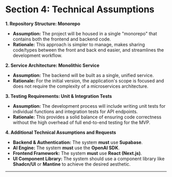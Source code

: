 # Section 4: Technical Assumptions

**1. Repository Structure: Monorepo**

* **Assumption:** The project will be housed in a single "monorepo" that contains both the frontend and backend code.
* **Rationale:** This approach is simpler to manage, makes sharing code/types between the front and back end easier, and streamlines the development workflow.

**2. Service Architecture: Monolithic Service**

* **Assumption:** The backend will be built as a single, unified service.
* **Rationale:** For the initial version, the application's scope is focused and does not require the complexity of a microservices architecture.

**3. Testing Requirements: Unit & Integration Tests**

* **Assumption:** The development process will include writing unit tests for individual functions and integration tests for API endpoints.
* **Rationale:** This provides a solid balance of ensuring code correctness without the high overhead of full end-to-end testing for the MVP.

**4. Additional Technical Assumptions and Requests**

* **Backend & Authentication:** The system **must** use **Supabase**.
* **AI Engine:** The system **must** use the **OpenAI SDK**.
* **Frontend Framework:** The system **must** use **React (Next.js)**.
* **UI Component Library:** The system should use a component library like **Shadcn/UI** or **Mantine** to achieve the desired aesthetic.

***
